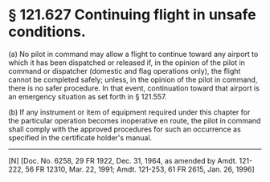 # § 121.627   Continuing flight in unsafe conditions.

(a) No pilot in command may allow a flight to continue toward any airport to which it has been dispatched or released if, in the opinion of the pilot in command or dispatcher (domestic and flag operations only), the flight cannot be completed safely; unless, in the opinion of the pilot in command, there is no safer procedure. In that event, continuation toward that airport is an emergency situation as set forth in § 121.557. 


(b) If any instrument or item of equipment required under this chapter for the particular operation becomes inoperative en route, the pilot in command shall comply with the approved procedures for such an occurrence as specified in the certificate holder's manual. 



---

[N] [Doc. No. 6258, 29 FR 1922, Dec. 31, 1964, as amended by Amdt. 121-222, 56 FR 12310, Mar. 22, 1991; Amdt. 121-253, 61 FR 2615, Jan. 26, 1996]




